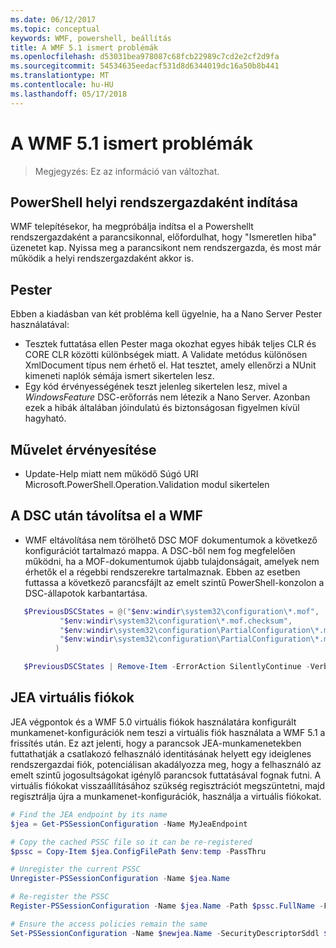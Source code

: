 ```yaml
---
ms.date: 06/12/2017
ms.topic: conceptual
keywords: WMF, powershell, beállítás
title: A WMF 5.1 ismert problémák
ms.openlocfilehash: d53031bea978087c68fcb22989c7cd2e2cf2d9fa
ms.sourcegitcommit: 54534635eedacf531d8d6344019dc16a50b8b441
ms.translationtype: MT
ms.contentlocale: hu-HU
ms.lasthandoff: 05/17/2018
---
```

# <a name="known-issues-in-wmf-51"></a>A WMF 5.1 ismert problémák #

> Megjegyzés: Ez az információ van változhat.

## <a name="starting-powershell-shortcut-as-administrator"></a>PowerShell helyi rendszergazdaként indítása
WMF telepítésekor, ha megpróbálja indítsa el a Powershellt rendszergazdaként a parancsikonnal, előfordulhat, hogy "Ismeretlen hiba" üzenetet kap.
Nyissa meg a parancsikont nem rendszergazda, és most már működik a helyi rendszergazdaként akkor is.

## <a name="pester"></a>Pester
Ebben a kiadásban van két probléma kell ügyelnie, ha a Nano Server Pester használatával:

* Tesztek futtatása ellen Pester maga okozhat egyes hibák teljes CLR és CORE CLR közötti különbségek miatt. A Validate metódus különösen XmlDocument típus nem érhető el. Hat tesztet, amely ellenőrzi a NUnit kimeneti naplók sémája ismert sikertelen lesz.
* Egy kód érvényességének teszt jelenleg sikertelen lesz, mivel a *WindowsFeature* DSC-erőforrás nem létezik a Nano Server. Azonban ezek a hibák általában jóindulatú és biztonságosan figyelmen kívül hagyható.

## <a name="operation-validation"></a>Művelet érvényesítése

* Update-Help miatt nem működő Súgó URI Microsoft.PowerShell.Operation.Validation modul sikertelen

## <a name="dsc-after-uninstall-wmf"></a>A DSC után távolítsa el a WMF
* WMF eltávolítása nem törölhető DSC MOF dokumentumok a következő konfigurációt tartalmazó mappa. A DSC-ből nem fog megfelelően működni, ha a MOF-dokumentumok újabb tulajdonságait, amelyek nem érhetők el a régebbi rendszerekre tartalmaznak. Ebben az esetben futtassa a következő parancsfájlt az emelt szintű PowerShell-konzolon a DSC-állapotok karbantartása.
 ```powershell
    $PreviousDSCStates = @("$env:windir\system32\configuration\*.mof",
            "$env:windir\system32\configuration\*.mof.checksum",
            "$env:windir\system32\configuration\PartialConfiguration\*.mof",
            "$env:windir\system32\configuration\PartialConfiguration\*.mof.checksum"
           )

    $PreviousDSCStates | Remove-Item -ErrorAction SilentlyContinue -Verbose
 ```

## <a name="jea-virtual-accounts"></a>JEA virtuális fiókok
JEA végpontok és a WMF 5.0 virtuális fiókok használatára konfigurált munkamenet-konfigurációk nem teszi a virtuális fiók használata a WMF 5.1 a frissítés után.
Ez azt jelenti, hogy a parancsok JEA-munkamenetekben futtathatják a csatlakozó felhasználó identitásának helyett egy ideiglenes rendszergazdai fiók, potenciálisan akadályozza meg, hogy a felhasználó az emelt szintű jogosultságokat igénylő parancsok futtatásával fognak futni.
A virtuális fiókokat visszaállításához szükség regisztrációt megszüntetni, majd regisztrálja újra a munkamenet-konfigurációk, használja a virtuális fiókokat.

```powershell
# Find the JEA endpoint by its name
$jea = Get-PSSessionConfiguration -Name MyJeaEndpoint

# Copy the cached PSSC file so it can be re-registered
$pssc = Copy-Item $jea.ConfigFilePath $env:temp -PassThru

# Unregister the current PSSC
Unregister-PSSessionConfiguration -Name $jea.Name

# Re-register the PSSC
Register-PSSessionConfiguration -Name $jea.Name -Path $pssc.FullName -Force

# Ensure the access policies remain the same
Set-PSSessionConfiguration -Name $newjea.Name -SecurityDescriptorSddl $jea.SecurityDescriptorSddl
```
